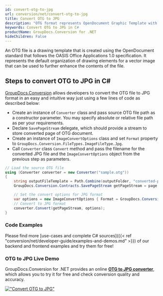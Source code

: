 ```yaml
---
id: convert-otg-to-jpg
url: conversion/net/convert-otg-to-jpg
title: Convert OTG to JPG
description: "OTG format represents OpenDocument Graphic Template with .otg extension. Learn how to convert OTG to JPG file programmatically in C# language using GroupDocs.Conversion for .NET library."
keywords: Convert OTG to JPG in C#
productName: GroupDocs.Conversion for .NET
hideChildren: False
---
```


An OTG file is a drawing template that is created using the OpenDocument standard that follows the OASIS Office Applications 1.0 specification. It represents the default organization of drawing elements for a vector image that can be used to further enhance the contents of the file.

## Steps to convert OTG to JPG in C#

[GroupDocs.Conversion](https://products.groupdocs.com/conversion/net) allows developers to convert the OTG file to JPG format in an easy and intuitive way just using a few lines of code as described below:

* Create an instance of `Converter` class and pass source OTG file path as a constructor parameter. You may specify absolute or relative file path as per your requirements. 
* Declare `SavePageStream` delegate, which should provide a stream to store converted page of OTG document.
* Create an instance of `ImageConvertOptions` class and set `Format` property to `GroupDocs.Conversion.FileTypes.ImageFileType.Jpg`.
* Call `Converter` class `Convert` method and pass the filename for the converted JPG file and the `ImageConvertOptions` object from the previous step as parameters.

```csharp
// Load the source OTG file
using (Converter converter = new Converter("sample.otg"))
{
    string outputFileTemplate = Path.Combine(outputFolder, "converted-page-{0}.jpg");
    GroupDocs.Conversion.Contracts.SavePageStream getPageStream = page => new FileStream(string.Format(outputFileTemplate, page), FileMode.Create);

    // Set the convert options for JPG format
    var options = new ImageConvertOptions { Format = GroupDocs.Conversion.FileTypes.ImageFileType.Jpg };   
    // Convert to JPG format
    converter.Convert(getPageStream, options);
}
```

### Code Examples

Please find more [use-cases and complete C# sources]({{< ref "conversion/net/developer-guide/examples-and-demos.md" >}}) of our backend and frontend examples and try them for free!

### OTG to JPG Live Demo

GroupDocs.Conversion for .NET provides an online [**OTG to JPG converter**](https://products.groupdocs.app/conversion/otg-to-jpg), which allows you to try it for free and check conversion quality and accuracy.

[!["Convert OTG to JPG"](conversion/net/images/convert-to-jpg/convert-otg-to-jpg.png)](https://products.groupdocs.app/conversion/otg-to-jpg)